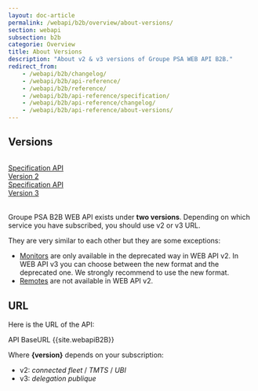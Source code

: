 ```yaml
---
layout: doc-article
permalink: /webapi/b2b/overview/about-versions/
section: webapi
subsection: b2b
categorie: Overview
title: About Versions
description: "About v2 & v3 versions of Groupe PSA WEB API B2B."
redirect_from: 
    - /webapi/b2b/changelog/
    - /webapi/b2b/api-reference/
    - /webapi/b2b/reference/
    - /webapi/b2b/api-reference/specification/
    - /webapi/b2b/api-reference/changelog/
    - /webapi/b2b/api-reference/about-versions/
---
```


## Versions

<div class="tile is-ancestor" style="margin-top: 2rem; margin-bottom: 2rem;">
    <div class="tile is-parent">
        <a href="{{site.baseurl}}/webapi/b2b/api-reference-v2/specification/#article" class="tile is-child button is-psablue is-medium select-url">
            <span>
                Specification API
                <br> 
                Version 2
            </span>
            <i class="fas fa-external-link-alt"></i>
        </a>
    </div>
    <div class="tile is-parent">
        <a href="{{site.baseurl}}/webapi/b2b/api-reference-v3/specification/#article" class="tile is-child button is-psablue is-medium select-url">
            <span>
                Specification API 
                <br>
                Version 3
            </span>
            <i class="fas fa-external-link-alt"></i>
        </a>
    </div>
</div>

Groupe PSA B2B WEB API exists under **two versions**. Depending on which service you have subscribed, you should use v2 or v3 URL.

They are very similar to each other but they are some exceptions:

- [Monitors]({{site.baseurl}}webapi/b2b/monitor/about/#/article) are only available in the deprecated way in WEB API v2. In WEB API v3 you can choose between the new format and the deprecated one. We strongly recommend to use the new format.
- [Remotes]({{site.baseurl}}/webapi/b2b/remote/about/#article) are not available in WEB API v2.

## URL

Here is the URL of the API:

<div class="versions buttons has-addons">
    <a class="tag_endpoint_large button is-info"> API BaseURL</a>
    <a class="tag_endpoint_large tag_api_endpoint button is-info is-border">
        {{site.webapiB2B}}
    </a>
</div>
<div class="version">
    <p>
        Where <strong>{version}</strong> depends on your subscription:
    </p>
    <ul>
        <li>v2: <em>connected fleet</em> / <em>TMTS</em> / <em>UBI</em></li>
        <li>v3: <em>delegation publique</em></li>
    </ul>
</div>
